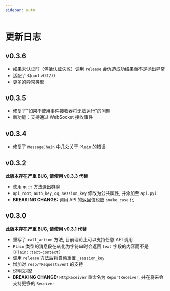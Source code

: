 ```yaml
---
sidebar: auto
---
```


# 更新日志

## v0.3.6
+ 如果未认证时（包括认证失败）调用 `release` 会伪造成功结果而不是抛出异常
+ 适配了 Quart v0.12.0
+ 更多的异常类型

## v0.3.5
+ 修复了“如果不使用事件接收器将无法运行”的问题
+ 新功能：支持通过 WebSocket 接收事件

## v0.3.4
+ 修复了 `MessageChain` 中几处关于 `Plain` 的错误

## v0.3.2
**此版本存在严重 BUG, 请使用 v0.3.3 代替**
+ 使用 `quit` 方法退出群聊
+ `api_root`, `auth_key`, `qq`, `session_key` 修改为公共属性, 并添加至 `api.pyi`
+ **BREAKING CHANGE:** 调用 API 的返回值也应 `snake_case` 化

## v0.3.0
**此版本存在严重 BUG, 请使用 v0.3.1 代替**
+ 重写了 `call_action` 方法, 目前理论上可以支持任意 API 调用
+ `Plain` 类型的消息段在转化为字符串时会返回 `text` 字段的内容而不是 `[Plain::text=context]`
+ 调用 `release` 方法后将自动重置 `_session_key`
+ 增加对 `resp/*RequestEvent` 的支持
+ 说明文档!
+ **BREAKING CHANGE:** `HttpReceiver` 重命名为 `ReportReceiver`, 并在将来会支持更多的 `Receiver`